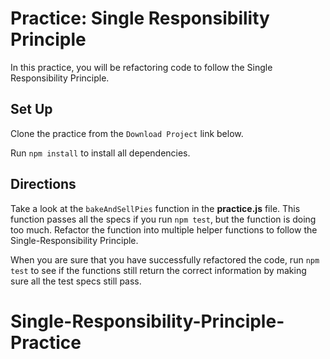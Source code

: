 # Practice: Single Responsibility Principle

In this practice, you will be refactoring code to follow the Single
Responsibility Principle.

## Set Up

Clone the practice from the `Download Project` link below.

Run `npm install` to install all dependencies.

## Directions

Take a look at the `bakeAndSellPies` function in the __practice.js__ file. This
function passes all the specs if you run `npm test`, but the function is doing
too much. Refactor the function into multiple helper functions to follow the
Single-Responsibility Principle.

When you are sure that you have successfully refactored the code, run `npm test`
to see if the functions still return the correct information by making sure all
the test specs still pass.
# Single-Responsibility-Principle-Practice
